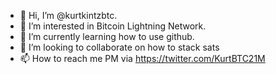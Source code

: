 - 👋 Hi, I’m @kurtkintzbtc.
- 👀 I’m interested in Bitcoin Lightning Network.
- 🌱 I’m currently learning how to use github.
- 💞️ I’m looking to collaborate on how to stack sats
- 📫 How to reach me PM via https://twitter.com/KurtBTC21M
<!---
kurtkintzbtc/kurtkintzbtc is a ✨ special ✨ repository because its `README.md` (this file) appears on your GitHub profile.
You can click the Preview link to take a look at your changes.
--->
